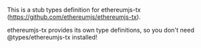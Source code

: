 This is a stub types definition for ethereumjs-tx (https://github.com/ethereumjs/ethereumjs-tx).

ethereumjs-tx provides its own type definitions, so you don't need @types/ethereumjs-tx installed!